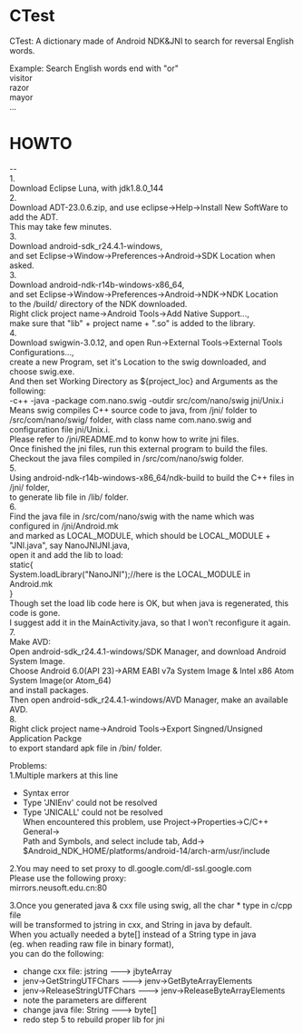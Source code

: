 # CTest  
CTest: A dictionary made of Android NDK&amp;JNI to search for reversal English words.  
  
  Example:  Search English words end with "or"  
    visitor  
    razor  
    mayor  
    ...  
    
    
# HOWTO 
--  
1.  
Download Eclipse Luna, with jdk1.8.0_144  
2.  
Download ADT-23.0.6.zip, and use eclipse->Help->Install New SoftWare to add the ADT.  
This may take few minutes.  
3.  
Download android-sdk_r24.4.1-windows,   
and set Eclipse->Window->Preferences->Android->SDK Location when asked.  
3.  
Download android-ndk-r14b-windows-x86_64,  
and set Eclipse->Window->Preferences->Android->NDK->NDK Location   
to the /build/ directory of the NDK downloaded.  
Right click project name->Android Tools->Add Native Support...,  
make sure that "lib" + project name + ".so" is added to the library.  
4.  
Download swigwin-3.0.12, and open Run->External Tools->External Tools Configurations...,  
create a new Program, set it's Location to the swig downloaded, and choose swig.exe.  
And then set Working Directory as ${project_loc} and Arguments as the following:  
-c++ -java -package com.nano.swig -outdir src/com/nano/swig jni/Unix.i  
Means swig compiles C++ source code to java, from /jni/ folder to /src/com/nano/swig/ folder, with class name com.nano.swig and  configuration file jni/Unix.i.  
Please refer to /jni/README.md to konw how to write jni files.  
Once finished the jni files, run this external program to build the files.   
Checkout the java files compiled in /src/com/nano/swig folder.  
5.  
Using android-ndk-r14b-windows-x86_64/ndk-build to build the C++ files in /jni/ folder,   
to generate lib file in /lib/ folder.  
6.  
Find the java file in /src/com/nano/swig with the name which was configured in /jni/Android.mk  
and marked as LOCAL_MODULE, which should be LOCAL_MODULE + "JNI.java", say NanoJNIJNI.java,  
open it and add the lib to load:  
static{  
  System.loadLibrary("NanoJNI");//here is the LOCAL_MODULE in Android.mk  
}  
Though set the load lib code here is OK, but when java is regenerated, this code is gone.  
I suggest add it in the MainActivity.java, so that I won't reconfigure it again.  
7.  
Make AVD:  
Open android-sdk_r24.4.1-windows/SDK Manager, and download Android System Image.  
Choose Android 6.0(API 23)->ARM EABI v7a System Image & Intel x86 Atom System Image(or Atom_64)  
and install packages.  
Then open android-sdk_r24.4.1-windows/AVD Manager, make an available AVD.  
8.  
Right click project name->Android Tools->Export Singned/Unsigned Application Packge  
to export standard apk file in /bin/ folder.  
  
  
Problems:  
1.Multiple markers at this line  
  - Syntax error  
  - Type 'JNIEnv' could not be resolved  
  - Type 'JNICALL' could not be resolved  
  When encountered this problem, use Project->Properties->C/C++ General->  
  Path and Symbols, and select include tab, Add->  
  $Android_NDK_HOME/platforms/android-14/arch-arm/usr/include  
  
2.You may need to set proxy to dl.google.com/dl-ssl.google.com  
	Please use the following proxy:  
	mirrors.neusoft.edu.cn:80  
	
3.Once you generated java & cxx file using swig, all the char * type in c/cpp file  
   will be transformed to jstring in cxx, and String in java by default.  
   When you actually needed a byte[] instead of a String type in java  
   (eg. when reading raw file in binary format),  
   you can do the following:  
   - change cxx file: jstring ---> jbyteArray  
   - jenv->GetStringUTFChars ---> jenv->GetByteArrayElements  
   - jenv->ReleaseStringUTFChars ---> jenv->ReleaseByteArrayElements  
   - note the parameters are different  
   - change java file: String ---> byte[]  
   - redo step 5 to rebuild proper lib for jni  
   
  